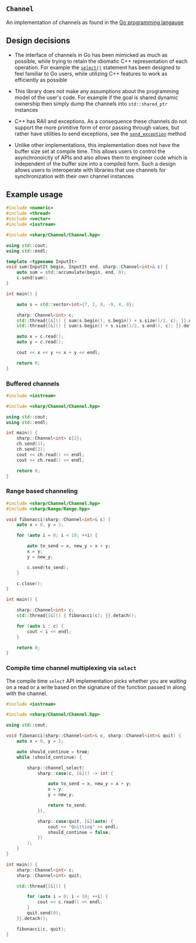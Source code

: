 `Channel`
---------

An implementation of channels as found in the [Go programming
langauge](https://tour.golang.org/concurrency/2)

## Design decisions

- The interface of channels in Go has been mimicked as much as possible, while
  trying to retain the idiomatic C++ representation of each operation.  For
  example the [`select()`](https://goo.gl/DVQtEh) statement has been designed
  to feel familiar to Go users, while utilizing C++ features to work as
  efficiently as possible

- This library does not make any assumptions about the programming model of the
  user's code.  For example if the goal is shared dynamic ownership then
  simply dump the channels into `std::shared_ptr` instances

- C++ has RAII and exceptions.  As a consequence these channels do not support
  the more primitive form of error passing through values, but rather have
  utilities to send exceptions, see the
  [`send_exception`](https://goo.gl/Dx8T4U) method

- Unlike other implementations, this implementation does not have the buffer
  size set at compile time.  This allows users to control the asynchronoicity
  of APIs and also allows them to engineer code which is independent of the
  buffer size into a compiled form.  Such a design allows users to
  interoperate with libraries that use channels for synchronization with their
  own channel instances

## Example usage

```c++
#include <numeric>
#include <thread>
#include <vector>
#include <iostream>

#include <sharp/Channel/Channel.hpp>

using std::cout;
using std::endl;

template <typename InputIt>
void sum(InputIt begin, InputIt end, sharp::Channel<int>& c) {
    auto sum = std::accumulate(begin, end, 0);
    c.send(sum);
}

int main() {

    auto s = std::vector<int>{7, 2, 8, -9, 4, 0};

    sharp::Channel<int> c;
    std::thread{[&]() { sum(s.begin(), s.begin() + s.size()/2, c); }}.detach();
    std::thread{[&]() { sum(s.begin() + s.size()/2, s.end(), c); }}.detach();

    auto x = c.read();
    auto y = c.read();

    cout << x << y << x + y << endl;

    return 0;
}
```

### Buffered channels

```c++
#include <iostream>

#include <sharp/Channel/Channel.hpp>

using std::cout;
using std::endl;

int main() {
    sharp::Channel<int> c{2};
    ch.send(1);
    ch.send(2);
    cout << ch.read() << endl;
    cout << ch.read() << endl;

    return 0;
}
```


### Range based channeling

```c++
#include <sharp/Channel/Channel.hpp>
#include <sharp/Range/Range.hpp>

void fibonacci(sharp::Channel<int>& c) {
    auto x = 0, y = 1;

    for (auto i = 0; i < 10; ++i) {

        auto to_send = x, new_y = x + y;
        x = y;
        y = new_y;

        c.send(to_send);
    }

    c.close();
}

int main() {

    sharp::Channel<int> c;
    std::thread{[&]() { fibonacci(c); }}.detach();

    for (auto i : c) {
        cout < i << endl;
    }

    return 0;
}
```


### Compile time channel multiplexing via `select`
The compile time `select` API implementation picks whether you are waiting on
a read or a write based on the signature of the function passed in along with
the channel.

```c++
#include <iostream>

#include <sharp/Channel/Channel.hpp>

using std::cout;

void fibonacci(sharp::Channel<int>& c, sharp::Channel<int>& quit) {
    auto x = 0, y = 1;

    auto should_continue = true;
    while (should_continue) {

        sharp::channel_select(
            sharp::case(c, [&]() -> int {

                auto to_send = x, new_y = x + y;
                x = y;
                y = new_y;

                return to_send;
            }),

            sharp::case(quit, [&](auto) {
                cout << "Quitting" << endl;
                should_continue = false;
            })
        );
    }
}

int main() {
    sharp::Channel<int> c;
    sharp::Channel<int> quit;

    std::thread{[&]() {

        for (auto i = 0; i < 10; ++i) {
            cout << c.read() << endl;
        }
        quit.send(0);
    }}.detach();

    fibonacci(c, quit);
}
```

